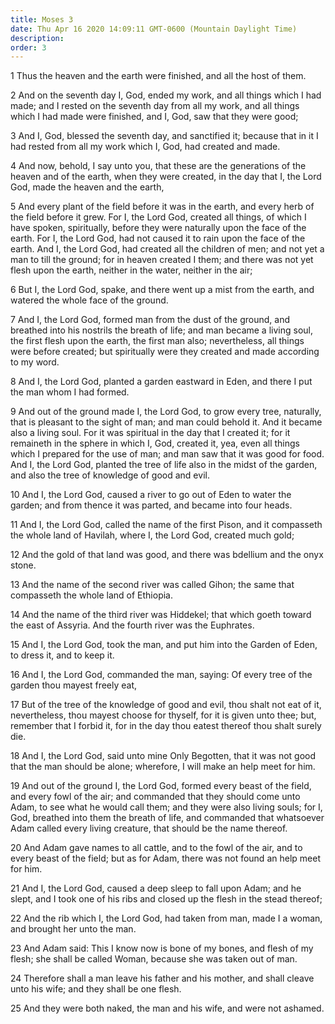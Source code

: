 ```yaml
---
title: Moses 3
date: Thu Apr 16 2020 14:09:11 GMT-0600 (Mountain Daylight Time)
description: 
order: 3
---
```


<p>1 Thus the heaven and the earth were finished, and all the host of them.</p>
<p>
  2 And on the seventh day I, God, ended my work, and all things which I had
  made; and I rested on the seventh day from all my work, and all things which I
  had made were finished, and I, God, saw that they were good;
</p>
<p>
  3 And I, God, blessed the seventh day, and sanctified it; because that in it I
  had rested from all my work which I, God, had created and made.
</p>
<p>
  4 And now, behold, I say unto you, that these are the generations of the
  heaven and of the earth, when they were created, in the day that I, the Lord
  God, made the heaven and the earth,
</p>
<p>
  5 And every plant of the field before it was in the earth, and every herb of
  the field before it grew. For I, the Lord God, created all things, of which I
  have spoken, spiritually, before they were naturally upon the face of the
  earth. For I, the Lord God, had not caused it to rain upon the face of the
  earth. And I, the Lord God, had created all the children of men; and not yet a
  man to till the ground; for in heaven created I them; and there was not yet
  flesh upon the earth, neither in the water, neither in the air;
</p>
<p>
  6 But I, the Lord God, spake, and there went up a mist from the earth, and
  watered the whole face of the ground.
</p>
<p>
  7 And I, the Lord God, formed man from the dust of the ground, and breathed
  into his nostrils the breath of life; and man became a living soul, the first
  flesh upon the earth, the first man also; nevertheless, all things were before
  created; but spiritually were they created and made according to my word.
</p>
<p>
  8 And I, the Lord God, planted a garden eastward in Eden, and there I put the
  man whom I had formed.
</p>
<p>
  9 And out of the ground made I, the Lord God, to grow every tree, naturally,
  that is pleasant to the sight of man; and man could behold it. And it became
  also a living soul. For it was spiritual in the day that I created it; for it
  remaineth in the sphere in which I, God, created it, yea, even all things
  which I prepared for the use of man; and man saw that it was good for food.
  And I, the Lord God, planted the tree of life also in the midst of the garden,
  and also the tree of knowledge of good and evil.
</p>
<p>
  10 And I, the Lord God, caused a river to go out of Eden to water the garden;
  and from thence it was parted, and became into four heads.
</p>
<p>
  11 And I, the Lord God, called the name of the first Pison, and it compasseth
  the whole land of Havilah, where I, the Lord God, created much gold;
</p>
<p>
  12 And the gold of that land was good, and there was bdellium and the onyx
  stone.
</p>
<p>
  13 And the name of the second river was called Gihon; the same that compasseth
  the whole land of Ethiopia.
</p>
<p>
  14 And the name of the third river was Hiddekel; that which goeth toward the
  east of Assyria. And the fourth river was the Euphrates.
</p>
<p>
  15 And I, the Lord God, took the man, and put him into the Garden of Eden, to
  dress it, and to keep it.
</p>
<p>
  16 And I, the Lord God, commanded the man, saying: Of every tree of the garden
  thou mayest freely eat,
</p>
<p>
  17 But of the tree of the knowledge of good and evil, thou shalt not eat of
  it, nevertheless, thou mayest choose for thyself, for it is given unto thee;
  but, remember that I forbid it, for in the day thou eatest thereof thou shalt
  surely die.
</p>
<p>
  18 And I, the Lord God, said unto mine Only Begotten, that it was not good
  that the man should be alone; wherefore, I will make an help meet for him.
</p>
<p>
  19 And out of the ground I, the Lord God, formed every beast of the field, and
  every fowl of the air; and commanded that they should come unto Adam, to see
  what he would call them; and they were also living souls; for I, God, breathed
  into them the breath of life, and commanded that whatsoever Adam called every
  living creature, that should be the name thereof.
</p>
<p>
  20 And Adam gave names to all cattle, and to the fowl of the air, and to every
  beast of the field; but as for Adam, there was not found an help meet for him.
</p>
<p>
  21 And I, the Lord God, caused a deep sleep to fall upon Adam; and he slept,
  and I took one of his ribs and closed up the flesh in the stead thereof;
</p>
<p>
  22 And the rib which I, the Lord God, had taken from man, made I a woman, and
  brought her unto the man.
</p>
<p>
  23 And Adam said: This I know now is bone of my bones, and flesh of my flesh;
  she shall be called Woman, because she was taken out of man.
</p>
<p>
  24 Therefore shall a man leave his father and his mother, and shall cleave
  unto his wife; and they shall be one flesh.
</p>
<p>25 And they were both naked, the man and his wife, and were not ashamed.</p>
